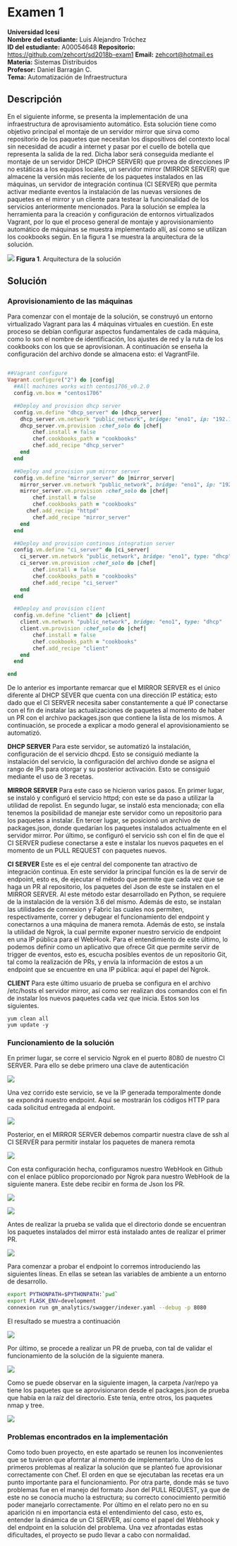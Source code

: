 # Examen 1
**Universidad Icesi**  
**Nombre del estudiante:** Luis Alejandro Tróchez  
**ID del estudiante:** A00054648
**Repositorio:** https://github.com/zehcort/sd2018b-exam1
**Email:** zehcort@hotmail.es  
**Materia:** Sistemas Distribuidos    
**Profesor:** Daniel Barragán C.  
**Tema:** Automatización de Infraestructura 


## Descripción
En el siguiente informe, se presenta la implementación de una infraestructura de aprovisamiento automático. Esta solución tiene como objetivo principal el montaje de un servidor mirror que sirva como repositorio de los paquetes que necesitan los dispositivos del contexto local sin necesidad de acudir a internet y pasar por el cuello de botella que representa la salida de la red. Dicha labor será conseguida mediante el montaje de un servidor DHCP (DHCP SERVER) que provea de direcciones IP no estáticas a los equipos locales, un servidor mirror (MIRROR SERVER) que almacene la versión más reciente de los paquetes instalados en las máquinas, un servidor de integración continua (CI SERVER) que permita activar mediante eventos la instalación de las nuevas versiones de paquetes en el mirror y un cliente para testear la funcionalidad de los servicios anteriormente mencionados. Para la solución se emplea la herramienta para la creación y configuración de entornos virtualizados Vagrant, por lo que el proceso general de montaje y aprovisionamiento automático de máquinas se muestra implementado allí, así como se utilizan los cookbooks según. En la figura 1 se muestra la arquitectura de la solución.

![][0]
**Figura 1**. Arquitectura de la solución


## Solución

### Aprovisionamiento de las máquinas

Para comenzar con el montaje de la solución, se construyó un entorno virtualizado Vagrant para las 4 máquinas virtuales en cuestión. En este proceso se debían configurar aspectos fundamentales de cada máquina, como lo son el nombre de identificación, los ajustes de red y la ruta de los cookbooks con los que se aprovisionan. A continuación se enseña la configuración del archivo donde se almacena esto: el VagrantFile.

```ruby

##Vagrant configure
Vagrant.configure("2") do |config|
  ##All machines works with centos1706_v0.2.0
  config.vm.box = "centos1706"

  ##Deploy and provision dhcp server
  config.vm.define "dhcp_server" do |dhcp_server|
    dhcp_server.vm.network "public_network", bridge: "eno1", ip: "192.168.190.32", netmask: "255.255.255.0"
    dhcp_server.vm.provision :chef_solo do |chef|
    	chef.install = false
    	chef.cookbooks_path = "cookbooks"
	    chef.add_recipe "dhcp_server"
  	end
  end

  ##Deploy and provision yum mirror server
  config.vm.define "mirror_server" do |mirror_server|
    mirror_server.vm.network "public_network", bridge: "eno1", ip: "192.168.190.33", netmask: "255.255.255.0"
    mirror_server.vm.provision :chef_solo do |chef|
    	chef.install = false
    	chef.cookbooks_path = "cookbooks"
      chef.add_recipe "httpd"
	    chef.add_recipe "mirror_server"
  	end
  end

  ##Deploy and provision continous integration server
  config.vm.define "ci_server" do |ci_server|
    ci_server.vm.network "public_network", bridge: "eno1", type: "dhcp"
    ci_server.vm.provision :chef_solo do |chef|
    	chef.install = false
    	chef.cookbooks_path = "cookbooks"
	    chef.add_recipe "ci_server"
  	end
  end

  ##Deploy and provision client
  config.vm.define "client" do |client|
    client.vm.network "public_network", bridge: "eno1", type: "dhcp"
    client.vm.provision :chef_solo do |chef|
    	chef.install = false
    	chef.cookbooks_path = "cookbooks"
	    chef.add_recipe "client"
  	end
  end

end


```
De lo anterior es importante remarcar que el MIRROR SERVER es el único diferente al DHCP SEVER que cuenta con una dirección IP estática; esto dado que el CI SERVER necesita saber constantemente a qué IP conectarse con el fin de instalar las actualizaciones de paquetes al momento de haber un PR con el archivo packages.json que contiene la lista de los mismos. A continuación, se procede a explicar a modo general el aprovisionamiento se automatizó.

**DHCP SERVER**
Para este servidor, se automatizó la instalación, configuración de el servicio dhcpd. Esto se consiguió mediante la instalación del servicio, la configuración del archivo donde se asigna el rango de IPs para otorgar y su posterior activación. Esto se consiguió mediante el uso de 3 recetas.

**MIRROR SERVER**
Para este caso se hicieron varios pasos. En primer lugar, se instaló y configuró el servicio httpd; con este se da paso a utilizar la utilidad de repolist. En segundo lugar, se instaló esta mencionada; con ella tenemos la posibilidad de manejar este servidor como un repositorio para los paquetes a instalar. En tercer lugar, se posicionó un archivo de packages.json, donde quedarían los paquetes instalados actualmente en el servidor mirror. Por último, se configuró el servicio ssh con el fin de que el CI SERVER pudiese conectarse a este e instalar los nuevos paquetes en el momento de un PULL REQUEST con paquetes nuevos.

**CI SERVER**
Este es el eje central del componente tan atractivo de integración continua. En este servidor la principal función es la de servir de endpoint, esto es, de ejecutar el método que permite que cada vez que se haga un PR al repositorio, los paquetes del Json de este se instalen en el MIRROR SERVER. Al este método estar desarrollado en Python, se requiere de la instalación de la versión 3.6 del mismo. Además de esto, se instalan las utilidades de connexion y Fabric las cuales nos permiten, respectivamente, correr y debugear el funcionamiento del endpoint y conectarnos a una máquina de manera remota. Además de esto, se instala la utilidad de Ngrok, la cual permite exponer nuestro servicio de endpoint en una IP pública para el WebHook. Para el entendimiento de este último, lo podemos definir como un aplicativo que ofrece Git que permite servir de trigger de eventos, esto es, escucha posibles eventos de un repositorio Git, tal como la realización de PRs, y envía la información de estos a un endpoint que se encuentre en una IP pública: aquí el papel del Ngrok.


**CLIENT**
Para este último usuario de prueba se configura en el archivo /etc/hosts el servidor mirror, así como ser realizan dos comandos con el fin de instalar los nuevos paquetes cada vez que inicia. Estos son los siguientes.


```
yum clean all
yum update -y
``` 

### Funcionamiento de la solución

En primer lugar, se corre el servicio Ngrok en el puerto 8080 de nuestro CI SERVER. Para ello se debe primero una clave de autenticación

![][1]

Una vez corrido este servicio, se ve la IP generada temporalmente donde se expondrá nuestro endpoint. Aquí se mostrarán los códigos HTTP para cada solicitud entregada al endpoint.

![][7]

Posterior, en el MIRROR SERVER debemos compartir nuestra clave de ssh al CI SERVER para permitir instalar los paquetes de manera remota 

![][5]

Con esta configuración hecha, configuramos nuestro WebHook en Github con el enlace público proporcionado por Ngrok para nuestro WebHook de la siguiente manera. Este debe recibir en forma de Json los PR.

![][2]

![][3]

Antes de realizar la prueba se valida que el directorio donde se encuentran los paquetes instalados del mirror está instalado antes de realizar el primer PR.

![][9]

Para comenzar a probar el endpoint lo corremos introduciendo las siguientes líneas. En ellas se setean las variables de ambiente a un entorno de desarrollo.

```bash
export PYTHONPATH=$PYTHONPATH:`pwd`
export FLASK_ENV=development
connexion run gm_analytics/swagger/indexer.yaml --debug -p 8080
```

El resultado se muestra a continuación

![][6]

Por último, se procede a realizar un PR de prueba, con tal de validar el funcionamiento de la solución de la siguiente manera.

![][4]

Como se puede observar en la siguiente imagen, la carpeta /var/repo ya tiene los paquetes que se aprovisionaron desde el packages.json de prueba que había en la raíz del directorio. Este tenía, entre otros, los paquetes nmap y tree.

![][8]

### Problemas encontrados en la implementación

Como todo buen proyecto, en este apartado se reunen los inconvenientes que se tuvieron que aforntar al momento de implementarlo. Uno de los primeros problemas al realizar la solución que se planteó fue aprovisionar correctamente con Chef. El orden en que se ejecutaban las recetas era un punto importante para el funcionamiento. Por otra parte, donde más se tuvo problemas fue en el manejo del formato Json del PULL REQUEST, ya que de este no se conocía mucho la estructura; su correcto conocimiento permitió poder manejarlo correctamente. Por último en el relato pero no en su aparición ni en importancia está el entendimiento del caso, esto es, entender la dinámica de un CI SERVER, así como el papel del Webhook y del endpoint en la solución del problema. Una vez afrontadas estas dificultades, el proyecto se pudo llevar a cabo con normalidad.



[0]: images/0.png
[1]: images/1.png
[2]: images/2.png
[3]: images/3.png
[4]: images/4.png
[5]: images/5.png
[6]: images/6.png
[7]: images/7.png
[8]: images/8.png
[9]: images/9.png







